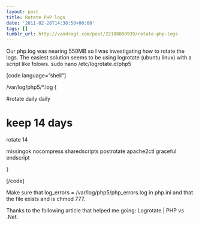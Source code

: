 ```yaml
---
layout: post
title: Rotate PHP logs
date: '2011-02-28T14:38:58+00:00'
tags: []
tumblr_url: http://vandragt.com/post/22188880939/rotate-php-logs
---
```

Our php.log was nearing 550MB so I was investigating how to rotate the logs. The easiest solution seems to be using logrotate (ubuntu linux) with a script like folows. sudo nano /etc/logrotate.d/php5

[code language=”shell”]

/var/log/php5/*.log {

#rotate daily
daily

# keep 14 days
rotate 14

 missingok
 nocompress
 sharedscripts
 postrotate
 apache2ctl graceful
 endscript

}

[/code]

Make sure that log_errors = /var/log/php5/php_errors.log in php.ini and that the file exists and is chmod 777.

Thanks to the following article that helped me going: Logrotate | PHP vs .Net.
